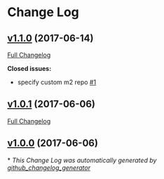 # Change Log

## [v1.1.0](https://github.com/olhtbr/maven-cache-resource/tree/v1.1.0) (2017-06-14)
[Full Changelog](https://github.com/olhtbr/maven-cache-resource/compare/v1.0.1...v1.1.0)

**Closed issues:**

- specify custom m2 repo [\#1](https://github.com/olhtbr/maven-cache-resource/issues/1)

## [v1.0.1](https://github.com/olhtbr/maven-cache-resource/tree/v1.0.1) (2017-06-06)
[Full Changelog](https://github.com/olhtbr/maven-cache-resource/compare/v1.0.0...v1.0.1)

## [v1.0.0](https://github.com/olhtbr/maven-cache-resource/tree/v1.0.0) (2017-06-06)


\* *This Change Log was automatically generated by [github_changelog_generator](https://github.com/skywinder/Github-Changelog-Generator)*